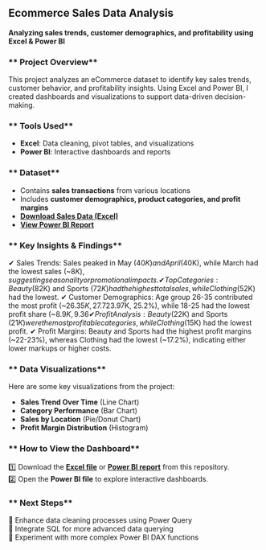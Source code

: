## **Ecommerce Sales Data Analysis**  
**Analyzing sales trends, customer demographics, and profitability using Excel & Power BI**  

### ** Project Overview**  
This project analyzes an eCommerce dataset to identify key sales trends, customer behavior, and profitability insights. Using Excel and Power BI, I created dashboards and visualizations to support data-driven decision-making.  

### ** Tools Used**  
- **Excel**: Data cleaning, pivot tables, and visualizations  
- **Power BI**: Interactive dashboards and reports  

### ** Dataset**  
- Contains **sales transactions** from various locations  
- Includes **customer demographics, product categories, and profit margins**  
-  **[Download Sales Data (Excel)](https://github.com/melthatonegirl/Excel-PowerBI-Projects/blob/main/Melissa%20Mock%20Sales%20Data%20Interview%20excel.xlsx)**  
-  **[View Power BI Report](https://github.com/melthatonegirl/Excel-PowerBI-Projects/blob/main/melissa%20interview%20eccommerce%20stuff.pbix)**  

### ** Key Insights & Findings**  
✔ Sales Trends: Sales peaked in May ($40K) and April ($40K), while March had the lowest sales (~$8K), suggesting seasonality or promotional impacts.
✔ Top Categories: Beauty ($82K) and Sports ($72K) had the highest total sales, while Clothing ($52K) had the lowest.
✔ Customer Demographics: Age group 26-35 contributed the most profit (~$26.35K, 27.7%), followed by 36-45 (~$23.97K, 25.2%), while 18-25 had the lowest profit share (~$8.9K, 9.36%).
✔ Profit Analysis: Beauty ($22K) and Sports ($21K) were the most profitable categories, while Clothing ($15K) had the lowest profit.
✔ Profit Margins: Beauty and Sports had the highest profit margins (~22-23%), whereas Clothing had the lowest (~17.2%), indicating either lower markups or higher costs.

### ** Data Visualizations**  
Here are some key visualizations from the project:  
-  **Sales Trend Over Time** (Line Chart)  
-  **Category Performance** (Bar Chart)  
- **Sales by Location** (Pie/Donut Chart)  
- **Profit Margin Distribution** (Histogram)  



### ** How to View the Dashboard**  
1️⃣ Download the **[Excel file](https://github.com/melthatonegirl/Excel-PowerBI-Projects/blob/main/Melissa%20Mock%20Sales%20Data%20Interview%20excel.xlsx)** or **[Power BI report](https://github.com/melthatonegirl/Excel-PowerBI-Projects/blob/main/melissa%20interview%20eccommerce%20stuff.pbix)** from this repository.  
2️⃣ Open the **Power BI file** to explore interactive dashboards.  

### ** Next Steps**  
🔹 Enhance data cleaning processes using Power Query  
🔹 Integrate SQL for more advanced data querying  
🔹 Experiment with more complex Power BI DAX functions  
